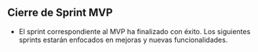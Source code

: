 ## Cierre de Sprint MVP
- El sprint correspondiente al MVP ha finalizado con éxito. Los siguientes sprints estarán enfocados en mejoras y nuevas funcionalidades.
